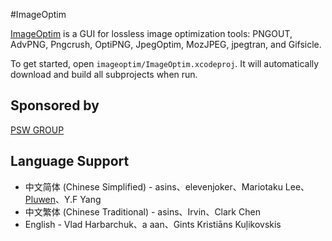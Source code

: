 #ImageOptim

[ImageOptim](http://imageoptim.com) is a GUI for lossless image optimization tools: PNGOUT, AdvPNG, Pngcrush, OptiPNG, JpegOptim, MozJPEG, jpegtran, and Gifsicle.

To get started, open `imageoptim/ImageOptim.xcodeproj`. It will automatically download and build all subprojects when run.

## Sponsored by

[PSW GROUP](https://www.psw-group.de/)

## Language Support
* 中文简体 (Chinese Simplified) - asins、elevenjoker、Mariotaku Lee、[Pluwen](https://twitter.com/pluwen)、Y.F Yang
* 中文繁体 (Chinese Traditional) - asins、Irvin、Clark Chen
* English - Vlad Harbarchuk、a aan、Gints Kristiāns Kuļikovskis
